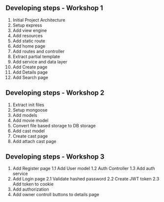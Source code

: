 
## Developing steps - Workshop 1 
1. Initial Project Architecture
2. Setup express
3. Add view engine 
4. Add resources
5. Add static route 
6. Add home page
7. Add routes and controller 
8. Extract partial template
9. Add service and data layer
10. Add Create page
11. Add Details page
12. Add Search page 

## Developing steps - Workshop 2 
1. Extract init files 
2. Setup mongoose
3. Add models
4. Add movie model
5. Convert file based storage to DB storage
6. Add cast model
7. Create cast page
8. Add attach cast page

## Developing steps - Workshop 3
1. Add Register page
    1.1 Add User model
    1.2 Auth Controller 
    1.3 Add auth service 
2. Add Login page
    2.1 Validate hashed password
    2.2 Create JWT token 
    2.3 Add token to cookie
3. Add authorization
4. Add owner controll buttons to details page 